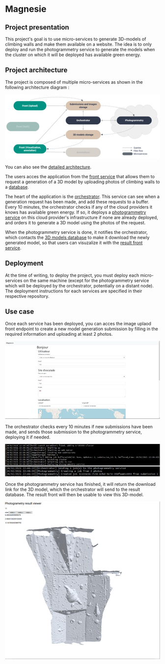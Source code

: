 # Magnesie

## Project presentation

This project's goal is to use micro-services to generate 3D-models of climbing walls and make them available on a website. The idea is to only deploy and run the photogrammetry service to generate the models when the cluster on which it will be deployed has available green energy.

## Project architecture

The project is composed of multiple micro-services as shown in the following architecture diagram :

![Architecture diagram](docs/img/architecture.png)

You can also see the [detailed architecture](docs/img/architecture_diagram.JPG).

The users acces the application from the [front service](https://github.com/magnesie/magnesie-image-storage-webapp) that allows them to request a generation of a 3D model by uploading photos of climbing walls to a [database](https://github.com/magnesie/magnesie-image-storage).

The heart of the application is the [orchestrator](https://github.com/magnesie/magnes-ie-orchestrateur). This service can see when a generation request has been made, and add these requests to a buffer. Every 10 minutes, the orchestrator checks if any of the cloud providers it knows has available green energy. If so, it deploys a [photogrammetry service](https://github.com/magnesie/magnesie-photogrammetry) on this cloud provider's infrastructure if none are already deployed, and orders it to generate a 3D model using the photos of the request.

When the photogrammetry service is done, it notifies the orchestrator, which contacts the [3D models database](https://github.com/magnesie/magnesie-result-storage) to make it download the newly generated model, so that users can visuzalize it with the [result front service](https://github.com/magnesie/magnesie-result-front).

## Deployment

At the time of writing, to deploy the project, you must deploy each micro-services on the same machine (except for the photogrammetry service which will be deployed by the orchestrator, potentially on a distant node). The deployment instructions for each services are specified in their respective repository.

## Use case

Once each service has been deployed, you can acces the image uplaod front endpoint to create a new model generation submission by filling in the required information and uploading at least 2 photos.

![Front upload](docs/img/front_upload.JPG)

The orchestrator checks every 10 minutes if new submissions have been made, and sends those submission to the photogrammetry service, deploying it if needed.

![Orchestrator start](docs/img/orchestrator_start.JPG)
![Orchestrator create submission](docs/img/orchestrator_create_submision.JPG)


Once the photogrammetry service has finished, it will return the download link for the 3D model, which the orchestrator will send to the result database. The result front will then be usable to view this 3D-model.

![3D Result](docs/img/result.png)
